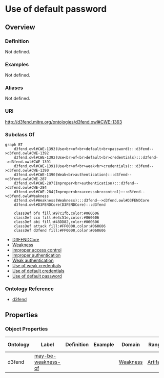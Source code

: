 # Use of default password

## Overview

### Definition
Not defined.

### Examples
Not defined.

### Aliases
Not defined.

### URI
http://d3fend.mitre.org/ontologies/d3fend.owl#CWE-1393

### Subclass Of
```mermaid
graph BT
    d3fend.owl#CWE-1393(Use<br>of<br>default<br>password):::d3fend-->d3fend.owl#CWE-1392
    d3fend.owl#CWE-1392(Use<br>of<br>default<br>credentials):::d3fend-->d3fend.owl#CWE-1391
    d3fend.owl#CWE-1391(Use<br>of<br>weak<br>credentials):::d3fend-->d3fend.owl#CWE-1390
    d3fend.owl#CWE-1390(Weak<br>authentication):::d3fend-->d3fend.owl#CWE-287
    d3fend.owl#CWE-287(Improper<br>authentication):::d3fend-->d3fend.owl#CWE-284
    d3fend.owl#CWE-284(Improper<br>access<br>control):::d3fend-->d3fend.owl#Weakness
    d3fend.owl#Weakness(Weakness):::d3fend-->d3fend.owl#D3FENDCore
    d3fend.owl#D3FENDCore(D3FENDCore):::d3fend
    
    classDef bfo fill:#97c1fb,color:#060606
    classDef cco fill:#e4c51e,color:#060606
    classDef abi fill:#48DD82,color:#060606
    classDef attack fill:#FF0000,color:#060606
    classDef d3fend fill:#FF0000,color:#060606
```

- [D3FENDCore](/docs/ontology/reference/model/D3FENDCore/D3FENDCore.md)
- [Weakness](/docs/ontology/reference/model/D3FENDCore/Weakness/Weakness.md)
- [Improper access control](/docs/ontology/reference/model/D3FENDCore/Weakness/Improper%20access%20control/Improper%20access%20control.md)
- [Improper authentication](/docs/ontology/reference/model/D3FENDCore/Weakness/Improper%20access%20control/Improper%20authentication/Improper%20authentication.md)
- [Weak authentication](/docs/ontology/reference/model/D3FENDCore/Weakness/Improper%20access%20control/Improper%20authentication/Weak%20authentication/Weak%20authentication.md)
- [Use of weak credentials](/docs/ontology/reference/model/D3FENDCore/Weakness/Improper%20access%20control/Improper%20authentication/Weak%20authentication/Use%20of%20weak%20credentials/Use%20of%20weak%20credentials.md)
- [Use of default credentials](/docs/ontology/reference/model/D3FENDCore/Weakness/Improper%20access%20control/Improper%20authentication/Weak%20authentication/Use%20of%20weak%20credentials/Use%20of%20default%20credentials/Use%20of%20default%20credentials.md)
- [Use of default password](/docs/ontology/reference/model/D3FENDCore/Weakness/Improper%20access%20control/Improper%20authentication/Weak%20authentication/Use%20of%20weak%20credentials/Use%20of%20default%20credentials/Use%20of%20default%20password/Use%20of%20default%20password.md)


### Ontology Reference
- [d3fend](http://d3fend.mitre.org/ontologies/d3fend.owl#)

## Properties
### Object Properties
| Ontology | Label | Definition | Example | Domain | Range | Inverse Of |
|----------|-------|------------|---------|--------|-------|------------|
| d3fend | [may-be-weakness-of](http://d3fend.mitre.org/ontologies/d3fend.owl#may-be-weakness-of) |  |  | [Weakness](/docs/ontology/reference/model/D3FENDCore/Weakness/Weakness.md) | [Artifact](/docs/ontology/reference/model/D3FENDCore/Artifact/Artifact.md) | [may-have-weakness](http://d3fend.mitre.org/ontologies/d3fend.owl#may-have-weakness) |

